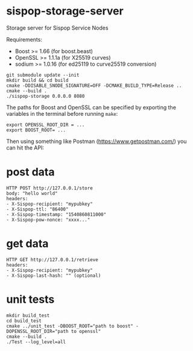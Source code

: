 # sispop-storage-server
Storage server for Sispop Service Nodes

Requirements:
* Boost >= 1.66 (for boost.beast)
* OpenSSL >= 1.1.1a (for X25519 curves)
* sodium >= 1.0.16 (for ed25119 to curve25519 conversion)

```
git submodule update --init
mkdir build && cd build
cmake -DDISABLE_SNODE_SIGNATURE=OFF -DCMAKE_BUILD_TYPE=Release ..
cmake --build .
./sispop-storage 0.0.0.0 8080
```

The paths for Boost and OpenSSL can be specified by exporting the variables in the terminal before running `make`:
```
export OPENSSL_ROOT_DIR = ...
export BOOST_ROOT= ...
```

Then using something like Postman (https://www.getpostman.com/) you can hit the API:

# post data
```
HTTP POST http://127.0.0.1/store
body: "hello world"
headers:
- X-Sispop-recipient: "mypubkey"
- X-Sispop-ttl: "86400"
- X-Sispop-timestamp: "1540860811000"
- X-Sispop-pow-nonce: "xxxx..."
```
# get data
```
HTTP GET http://127.0.0.1/retrieve
headers:
- X-Sispop-recipient: "mypubkey"
- X-Sispop-last-hash: "" (optional)
```

# unit tests
```
mkdir build_test
cd build_test
cmake ../unit_test -DBOOST_ROOT="path to boost" -DOPENSSL_ROOT_DIR="path to openssl"
cmake --build .
./Test --log_level=all
```
